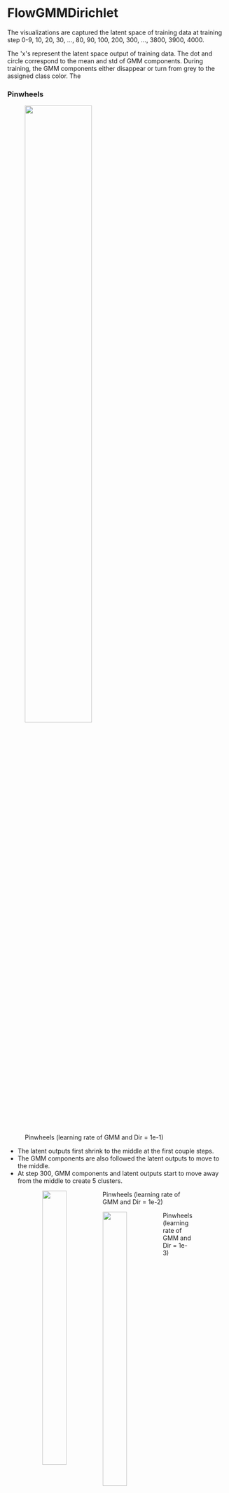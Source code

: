 # FlowGMMDirichlet

The visualizations are captured the latent space of training data at training step 0-9, 10, 20, 30, ..., 80, 90, 100, 200, 300, ..., 3800, 3900, 4000.

The 'x's represent the latent space output of training data. The dot and circle correspond to the mean and std of GMM components. During training, the GMM components either disappear or turn from grey to the assigned class color. The 

### Pinwheels

<figure>
  <img src="pinwheels_1e-1_0.gif" width="60%" height="60%">
  <figcaption> Pinwheels (learning rate of GMM and Dir = 1e-1) </figcaption>
</figure>
<ul>
  <li>The latent outputs first shrink to the middle at the first couple steps.</li>
  <li>The GMM components are also followed the latent outputs to move to the middle.</li>
  <li>At step 300, GMM components and latent outputs start to move away from the middle to create 5 clusters.</li>
</ul>

<figure>
    <figure>
    <img src="pinwheels_1e-2_0.gif" width="40%" height="40%" style="float:left;">
    <figcaption> Pinwheels (learning rate of GMM and Dir = 1e-2) </figcaption>
    </figure>
    <figure>
    <img src="pinwheels_1e-3_0.gif" width="40%" height="40%" style="float:left;">
    <figcaption> Pinwheels (learning rate of GMM and Dir = 1e-3) </figcaption>
    </figure>
</figure>



